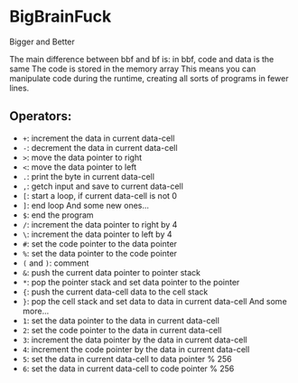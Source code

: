 # BigBrainFuck
Bigger and Better

The main difference between bbf and bf is: in bbf, code and data is the same
The code is stored in the memory array
This means you can manipulate code during the runtime, creating all sorts of programs in fewer lines.

## Operators:
* `+`: increment the data in current data-cell
* `-`: decrement the data in current data-cell
* `>`: move the data pointer to right
* `<`: move the data pointer to left
* `.`: print the byte in current data-cell
* `,`: getch input and save to current data-cell
* `[`: start a loop, if current data-cell is not 0
* `]`: end loop
And some new ones...
* `$`: end the program
* `/`: increment the data pointer to right by 4
* `\`: increment the data pointer to left by 4
* `#`: set the code pointer to the data pointer
* `%`: set the data pointer to the code pointer
* `(` and `)`: comment
* `&`: push the current data pointer to pointer stack
* `*`: pop the pointer stack and set data pointer to the pointer
* `{`: push the current data-cell data to the cell stack
* `}`: pop the cell stack and set data to data in current data-cell
And some more...
* `1`: set the data pointer to the data in current data-cell
* `2`: set the code pointer to the data in current data-cell
* `3`: increment the data pointer by the data in current data-cell
* `4`: increment the code pointer by the data in current data-cell
* `5`: set the data in current data-cell to data pointer % 256
* `6`: set the data in current data-cell to code pointer % 256